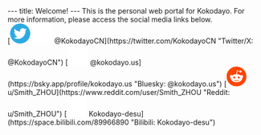 <link rel="shortcut icon" type="image/x-icon" href="./favicon.ico">
---
title: Welcome!
---
This is the personal web portal for Kokodayo.  
For more information, please access the social media links below.  
<br>
[<img src="./assets/icons/twitter.svg" width="40" height="40"> <img src="./assets/icons/x.svg" width="40" height="40"> @KokodayoCN](https://twitter.com/KokodayoCN "Twitter/X: @KokodayoCN")  
<style>
p {
    margin-bottom: 5px;
}
</style>
[<img src="./assets/icons/bsky.svg" width="40" height="40"> @kokodayo.us](https://bsky.app/profile/kokodayo.us "Bluesky: @kokodayo.us")  
<style>
p {
    margin-bottom: 5px;
}
</style>
[<img src="./assets/icons/reddit.svg" width="40" height="40"> u/Smith_ZHOU](https://www.reddit.com/user/Smith_ZHOU "Reddit: u/Smith_ZHOU")  
<style>
p {
    margin-bottom: 5px;
}
</style>
[<img src="./assets/icons/bilibili.svg" width="40" height="40"> Kokodayo-desu](https://space.bilibili.com/89966890 "Bilibili: Kokodayo-desu")  

